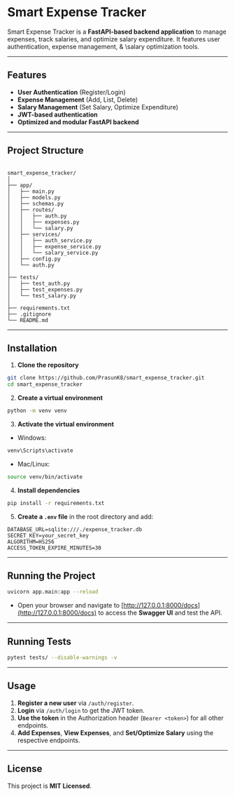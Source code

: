 # Smart Expense Tracker

Smart Expense Tracker is a **FastAPI-based backend application** to manage expenses, track salaries, and optimize salary expenditure. It features user authentication, expense management, & \salary optimization tools.

---

## Features

- **User Authentication** (Register/Login)
- **Expense Management** (Add, List, Delete)
- **Salary Management** (Set Salary, Optimize Expenditure)
- **JWT-based authentication**
- **Optimized and modular FastAPI backend**

---

## Project Structure

```

smart_expense_tracker/
│
├── app/
│   ├── main.py
│   ├── models.py
│   ├── schemas.py
│   ├── routes/
│   │   ├── auth.py
│   │   ├── expenses.py
│   │   └── salary.py
│   ├── services/
│   │   ├── auth_service.py
│   │   ├── expense_service.py
│   │   └── salary_service.py
│   ├── config.py
│   └── auth.py
│
├── tests/
│   ├── test_auth.py
│   ├── test_expenses.py
│   └── test_salary.py
│
├── requirements.txt
├── .gitignore
└── README.md

````

---

## Installation

1. **Clone the repository**

```bash
git clone https://github.com/PrasunK8/smart_expense_tracker.git
cd smart_expense_tracker
````

2. **Create a virtual environment**

```bash
python -m venv venv
```

3. **Activate the virtual environment**

* Windows:

```bash
venv\Scripts\activate
```

* Mac/Linux:

```bash
source venv/bin/activate
```

4. **Install dependencies**

```bash
pip install -r requirements.txt
```

5. **Create a `.env` file** in the root directory and add:

```env
DATABASE_URL=sqlite:///./expense_tracker.db
SECRET_KEY=your_secret_key
ALGORITHM=HS256
ACCESS_TOKEN_EXPIRE_MINUTES=30
```

---

## Running the Project

```bash
uvicorn app.main:app --reload
```

* Open your browser and navigate to [http://127.0.0.1:8000/docs](http://127.0.0.1:8000/docs) to access the **Swagger UI** and test the API.

---

## Running Tests

```bash
pytest tests/ --disable-warnings -v
```

---

## Usage

1. **Register a new user** via `/auth/register`.
2. **Login** via `/auth/login` to get the JWT token.
3. **Use the token** in the Authorization header (`Bearer <token>`) for all other endpoints.
4. **Add Expenses**, **View Expenses**, and **Set/Optimize Salary** using the respective endpoints.

---

## License

This project is **MIT Licensed**.

```

